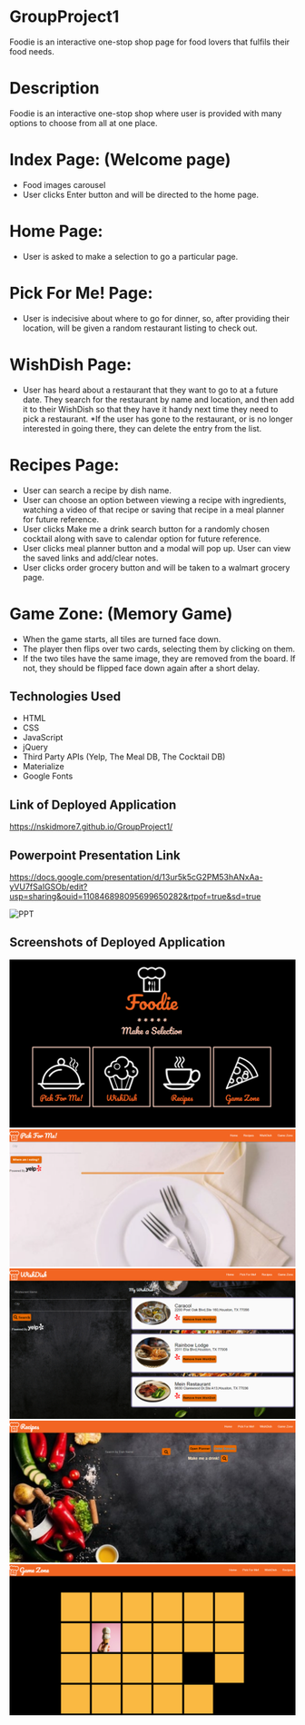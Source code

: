 # GroupProject1

Foodie is an interactive one-stop shop page for food lovers that fulfils their food needs.

# Description

Foodie is an interactive one-stop shop where user is provided with many options to choose from all at one place.

# Index Page: (Welcome page)

- Food images carousel
- User clicks Enter button and will be directed to the home page.

# Home Page:

- User is asked to make a selection to go a particular page.

# Pick For Me! Page:

- User is indecisive about where to go for dinner, so, after providing their location, will be given a random restaurant listing to check out.

# WishDish Page:

- User has heard about a restaurant that they want to go to at a future date. They search for the restaurant by name and location, and then add it to their WishDish so that they have it handy next time they need to pick a restaurant.
  \*If the user has gone to the restaurant, or is no longer interested in going there, they can delete the entry from the list.

# Recipes Page:

- User can search a recipe by dish name.
- User can choose an option between viewing a recipe with ingredients, watching a video of that recipe or saving that recipe in a meal planner for future reference.
- User clicks Make me a drink search button for a randomly chosen cocktail along with save to calendar option for future reference.
- User clicks meal planner button and a modal will pop up. User can view the saved links and add/clear notes.
- User clicks order grocery button and will be taken to a walmart grocery page.

# Game Zone: (Memory Game)

- When the game starts, all tiles are turned face down.
- The player then flips over two cards, selecting them by clicking on them.
- If the two tiles have the same image, they are removed from the board. If not, they should be flipped face down again after a short delay.

## Technologies Used

- HTML
- CSS
- JavaScript
- jQuery
- Third Party APIs (Yelp, The Meal DB, The Cocktail DB)
- Materialize
- Google Fonts

## Link of Deployed Application

https://nskidmore7.github.io/GroupProject1/

## Powerpoint Presentation Link

https://docs.google.com/presentation/d/13ur5k5cG2PM53hANxAa-yVU7fSaIGSOb/edit?usp=sharing&ouid=110846898095699650282&rtpof=true&sd=true

![PPT](https://user-images.githubusercontent.com/78191579/136268401-9043df29-bee6-44e2-a083-200cf3374df7.JPG)

## Screenshots of Deployed Application

![homepage](./Assets/Images/homescreen.png)
![PickForMepage](./Assets/Images/pick_for_me.png)
![wishdish](./Assets/Images/wishdishnew.png)
![recipes-page](./Assets/Images/recipesnew.png)
![game](./Assets/Images/gamezone.png)
